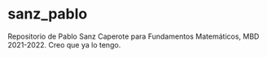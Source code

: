 # sanz_pablo
 Repositorio de Pablo Sanz Caperote para Fundamentos Matemáticos, MBD 2021-2022.
Creo que ya lo tengo.
